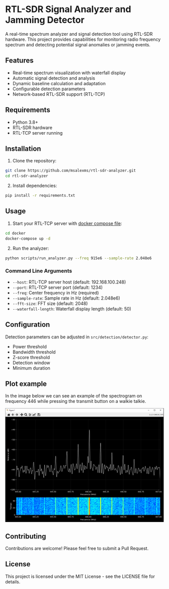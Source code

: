 # RTL-SDR Signal Analyzer and Jamming Detector

A real-time spectrum analyzer and signal detection tool using RTL-SDR hardware. This project provides capabilities for monitoring radio frequency spectrum and detecting potential signal anomalies or jamming events.

## Features

- Real-time spectrum visualization with waterfall display
- Automatic signal detection and analysis
- Dynamic baseline calculation and adaptation
- Configurable detection parameters
- Network-based RTL-SDR support (RTL-TCP)

## Requirements

- Python 3.8+
- RTL-SDR hardware
- RTL-TCP server running

## Installation

1. Clone the repository:
```bash
git clone https://github.com/msalexms/rtl-sdr-analyzer.git
cd rtl-sdr-analyzer
```

2. Install dependencies:
```bash
pip install -r requirements.txt
```

## Usage

1. Start your RTL-TCP server with [docker compose file](docker/docker-compose.yml):

```bash
cd docker
docker-compose up -d
```

2. Run the analyzer:
```bash
python scripts/run_analyzer.py --freq 915e6 --sample-rate 2.048e6
```

### Command Line Arguments

- `--host`: RTL-TCP server host (default: 192.168.100.248)
- `--port`: RTL-TCP server port (default: 1234)
- `--freq`: Center frequency in Hz (required)
- `--sample-rate`: Sample rate in Hz (default: 2.048e6)
- `--fft-size`: FFT size (default: 2048)
- `--waterfall-length`: Waterfall display length (default: 50)

## Configuration

Detection parameters can be adjusted in `src/detection/detector.py`:

- Power threshold
- Bandwidth threshold
- Z-score threshold
- Detection window
- Minimum duration

## Plot example

In the image below we can see an example of the spectrogram on frequency 446 while pressing the transmit button on a walkie talkie.

![446 mHz](spectrogram.png)

## Contributing

Contributions are welcome! Please feel free to submit a Pull Request.

## License

This project is licensed under the MIT License - see the LICENSE file for details.
